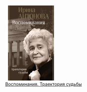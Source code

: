 ![](Воспоминания.%20Траектория%20судьбы.jpg)  
[Воспоминания. Траектория судьбы](Воспоминания.%20Траектория%20судьбы.md)
